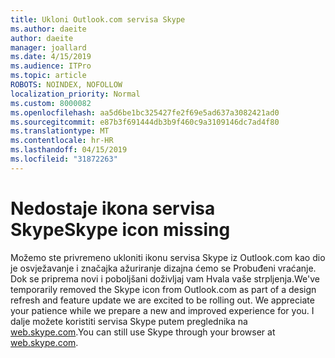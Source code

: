 ```yaml
---
title: Ukloni Outlook.com servisa Skype
ms.author: daeite
author: daeite
manager: joallard
ms.date: 4/15/2019
ms.audience: ITPro
ms.topic: article
ROBOTS: NOINDEX, NOFOLLOW
localization_priority: Normal
ms.custom: 8000082
ms.openlocfilehash: aa5d6be1bc325427fe2f69e5ad637a3082421ad0
ms.sourcegitcommit: e87b3f691444db3b9f460c9a3109146dc7ad4f80
ms.translationtype: MT
ms.contentlocale: hr-HR
ms.lasthandoff: 04/15/2019
ms.locfileid: "31872263"
---
```

# <a name="skype-icon-missing"></a><span data-ttu-id="42d02-102">Nedostaje ikona servisa Skype</span><span class="sxs-lookup"><span data-stu-id="42d02-102">Skype icon missing</span></span>

<span data-ttu-id="42d02-103">Možemo ste privremeno ukloniti ikonu servisa Skype iz Outlook.com kao dio je osvježavanje i značajka ažuriranje dizajna ćemo se Probuđeni vraćanje. Dok se priprema novi i poboljšani doživljaj vam Hvala vaše strpljenja.</span><span class="sxs-lookup"><span data-stu-id="42d02-103">We've temporarily removed the Skype icon from Outlook.com as part of a design refresh and feature update we are excited to be rolling out. We appreciate your patience while we prepare a new and improved experience for you.</span></span>
<span data-ttu-id="42d02-104">I dalje možete koristiti servisa Skype putem preglednika na [web.skype.com](https://web.skype.com/).</span><span class="sxs-lookup"><span data-stu-id="42d02-104">You can still use Skype through your browser at [web.skype.com](https://web.skype.com/).</span></span>
